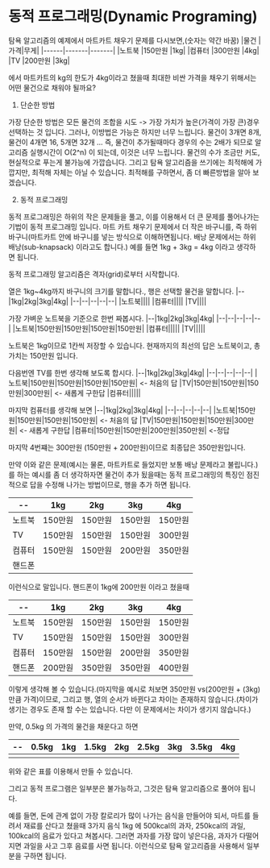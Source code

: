 # 동적 프로그래밍(Dynamic Programing)

탐욕 알고리즘의 예제에서 마트카트 채우기 문제를 다시보면,(숫자는 약간 바꿈)
|물건 |가격|무게|
|------|-------|-------|
|노트북 |150만원 |1kg|
|컴퓨터 |300만원 |4kg|
|TV     |200만원 |3kg|

에서 마트카트의 kg의 한도가 4kg이라고 쳤을때 최대한 비싼 가격을 채우기 위해서는 어떤 물건으로 채워야 될까요?

1. 단순한 방법

가장 단순한 방법은 모든 물건의 조합을 시도 -> 가장 가치가 높은(가격이 가장 큰)경우 선택하는 것 입니다.
그러나, 이방법은 가능은 하지만 너무 느립니다. 물건이 3개면 8개, 물건이 4개면 16, 5개면 32개 ... 즉, 물건이 추가될때마다 경우의 수는 2배가 되므로 알고리즘 실행시간이 O(2^n) 이 되는데, 이것은 너무 느립니다.
물건의 수가 조금만 커도, 현실적으로 푸는게 불가능에 가깝습니다.
그리고 탐욕 알고리즘을 쓰기에는 최적해에 가깝지만, 최적해 자체는 아닐 수 있습니다. 최적해를 구하면서, 좀 더 빠른방법을 알아 보겠습니다.

2. 동적 프로그래밍

동적 프로그래밍은 하위의 작은 문제들을 풀고, 이를 이용해서 더 큰 문제를 풀어나가는 기법이 동적 프로그래밍 입니다.
마트 카트 채우기 문제에서 더 작은 바구니를, 즉 하위 바구니(마트카트 안에 바구니를 넣는 방식으로 이해하면됩니다. 배낭 문제에서는 하위배낭(sub-knapsack) 이라고도 합니다.)
예를 들면 1kg + 3kg = 4kg 이라고 생각하면 됩니다.

동적 프로그래밍 알고리즘은 격자(grid)로부터 시작합니다.

 열은 1kg~4kg까지 바구니의 크기를 말합니다., 행은 선택할 물건을 말합니다.
|--|1kg|2kg|3kg|4kg|
|--|--|--|--|--|
|노트북||||
|컴퓨터||||
|TV||||


가장 가벼운 노트북을 기준으로 한번 짜봅시다.
|--|1kg|2kg|3kg|4kg|
|--|--|--|--|--|
|노트북|150만원|150만원|150만원|150만원|
|컴퓨터|||||
|TV|||||


노트북은 1kg이므로 1칸씩 저장할 수 있습니다.
현재까지의 최선의 답은 노트북이고, 총 가치는 150만원 입니다.

다음번엔 TV를 한번 생각해 보도록 합시다.
|--|1kg|2kg|3kg|4kg|
|--|--|--|--|--|
|노트북|150만원|150만원|150만원|150만원| <- 처음의 답
|TV|150만원|150만원|150만원|300만원| <- 새롭게 구한답
|컴퓨터|||||


마지막 컴퓨터를 생각해 보면
|--|1kg|2kg|3kg|4kg|
|--|--|--|--|--|
|노트북|150만원|150만원|150만원|150만원| <- 처음의 답
|TV|150만원|150만원|150만원|300만원| <- 새롭게 구한답
|컴퓨터|150만원|150만원|200만원|350만원| <-정답

마지막 4번쨰는 300만원 (150만원 + 200만원)이므로 최종답은 350만원입니다.

만약 이와 같은 문제(예시는 물론, 마트카트로 들었지만 보통 배낭 문제라고 불립니다.)를 하는 예시를 좀 더 생각하자면
물건이 추가 됬을때는 동적 프로그래밍의 특징인 점진적으로 답을 수정해 나가는 방법이므로, 행을 추가 하면 됩니다.

|--|1kg|2kg|3kg|4kg|
|--|--|--|--|--|
|노트북|150만원|150만원|150만원|150만원|
|TV|150만원|150만원|150만원|300만원|
|컴퓨터|150만원|150만원|200만원|350만원|
|핸드폰|||||

이런식으로 말입니다. 핸드폰이 1kg에 200만원 이라고 쳤을때

|--|1kg|2kg|3kg|4kg|
|--|--|--|--|--|
|노트북|150만원|150만원|150만원|150만원|
|TV|150만원|150만원|150만원|300만원|
|컴퓨터|150만원|150만원|200만원|350만원|
|핸드폰|200만원|350만원|350만원|400만원|

이렇게 생각해 볼 수 있습니다.(마지막을 예시로 처보면 350만원 vs(200만원 + (3kg)만큼 가격)이므로,
그리고 행, 열의 순서가 바뀐다고 차이는 존재하지 않습니다.(차이가 생기는 경우도 존재 할 수는 있습니다. 다만 이 문제에서는 차이가 생기지 않습니다.)

만약, 0.5kg 의 가격의 물건을 채운다고 하면

|--|0.5kg|1kg|1.5kg|2kg|2.5kg|3kg|3.5kg|4kg|
|--|--|--|--|--|--|--|--|--|
|  |  |  |  |  |  |  |  |  |


위와 같은 표를 이용해서 만들 수 있습니다.

그리고 동적 프로그램은 일부분은 불가능하고, 그것은 탐욕 알고리즘으로 풀어야 됩니다.

예를 들면, 돈에 관계 없이 가장 칼로리가 많이 나가는 음식을 만들어야 되서, 마트를 들려서 재료를 산다고 쳤을때
3가지 음식 1kg 에 500kcal의 과자, 250kcal의 과일, 100kcal의 음료가 있다고 쳐봅시다.
그러면 과자를 가장 많이 넣은다음, 과자가 다떨어지면 과일을 사고 그후 음료를 사면 됩니다. 이런식으로 탐욕 알고리즘을 사용해서 일부분을 구하면 됩니다.

